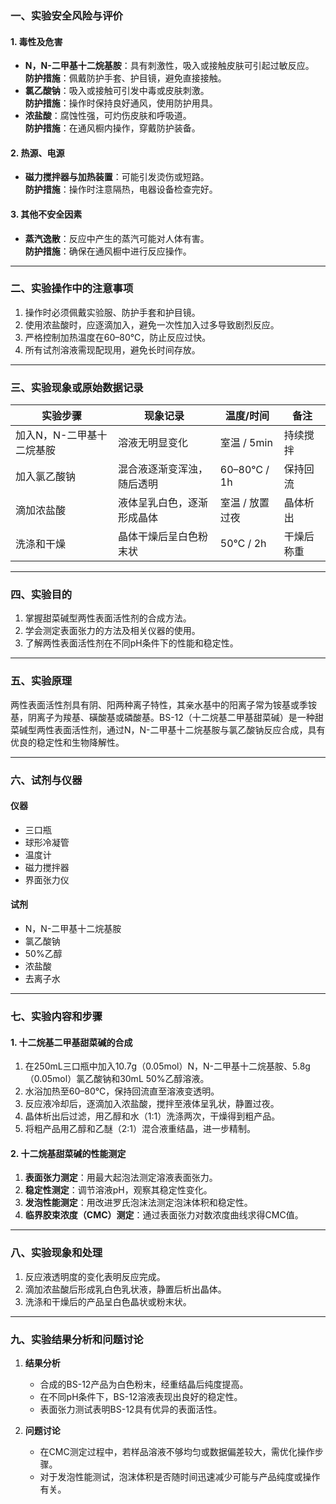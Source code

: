 ### 一、实验安全风险与评价

#### 1. 毒性及危害

- **N，N-二甲基十二烷基胺**：具有刺激性，吸入或接触皮肤可引起过敏反应。  
    **防护措施**：佩戴防护手套、护目镜，避免直接接触。
- **氯乙酸钠**：吸入或接触可引发中毒或皮肤刺激。  
    **防护措施**：操作时保持良好通风，使用防护用具。
- **浓盐酸**：腐蚀性强，可灼伤皮肤和呼吸道。  
    **防护措施**：在通风橱内操作，穿戴防护装备。

#### 2. 热源、电源

- **磁力搅拌器与加热装置**：可能引发烫伤或短路。  
    **防护措施**：操作时注意隔热，电器设备检查完好。

#### 3. 其他不安全因素

- **蒸汽逸散**：反应中产生的蒸汽可能对人体有害。  
    **防护措施**：确保在通风橱中进行反应操作。

---
### 二、实验操作中的注意事项

1. 操作时必须佩戴实验服、防护手套和护目镜。
2. 使用浓盐酸时，应逐滴加入，避免一次性加入过多导致剧烈反应。
3. 严格控制加热温度在60–80℃，防止反应过快。
4. 所有试剂溶液需现配现用，避免长时间存放。

---

### 三、实验现象或原始数据记录

|**实验步骤**|**现象记录**|**温度/时间**|**备注**|
|---|---|---|---|
|加入N，N-二甲基十二烷基胺|溶液无明显变化|室温 / 5min|持续搅拌|
|加入氯乙酸钠|混合液逐渐变浑浊，随后透明|60–80℃ / 1h|保持回流|
|滴加浓盐酸|液体呈乳白色，逐渐形成晶体|室温 / 放置过夜|晶体析出|
|洗涤和干燥|晶体干燥后呈白色粉末状|50℃ / 2h|干燥后称重|

---

### 四、实验目的

1. 掌握甜菜碱型两性表面活性剂的合成方法。
2. 学会测定表面张力的方法及相关仪器的使用。
3. 了解两性表面活性剂在不同pH条件下的性能和稳定性。

---

### 五、实验原理

两性表面活性剂具有阴、阳两种离子特性，其亲水基中的阳离子常为铵基或季铵基，阴离子为羧基、磺酸基或磷酸基。BS-12（十二烷基二甲基甜菜碱）是一种甜菜碱型两性表面活性剂，通过N，N-二甲基十二烷基胺与氯乙酸钠反应合成，具有优良的稳定性和生物降解性。

---

### 六、试剂与仪器

#### 仪器

- 三口瓶
- 球形冷凝管
- 温度计
- 磁力搅拌器
- 界面张力仪

#### 试剂

- N，N-二甲基十二烷基胺
- 氯乙酸钠
- 50%乙醇
- 浓盐酸
- 去离子水

---

### 七、实验内容和步骤

#### 1. 十二烷基二甲基甜菜碱的合成

1. 在250mL三口瓶中加入10.7g（0.05mol）N，N-二甲基十二烷基胺、5.8g（0.05mol）氯乙酸钠和30mL 50%乙醇溶液。
2. 水浴加热至60–80℃，保持回流直至溶液变透明。
3. 反应液冷却后，逐滴加入浓盐酸，搅拌至液体呈乳状，静置过夜。
4. 晶体析出后过滤，用乙醇和水（1:1）洗涤两次，干燥得到粗产品。
5. 将粗产品用乙醇和乙醚（2:1）混合液重结晶，进一步精制。

#### 2. 十二烷基甜菜碱的性能测定

1. **表面张力测定**：用最大起泡法测定溶液表面张力。
2. **稳定性测定**：调节溶液pH，观察其稳定性变化。
3. **发泡性能测定**：用改进罗氏泡沫法测定泡沫体积和稳定性。
4. **临界胶束浓度（CMC）测定**：通过表面张力对数浓度曲线求得CMC值。

---

### 八、实验现象和处理

1. 反应液透明度的变化表明反应完成。
2. 滴加浓盐酸后形成乳白色乳状液，静置后析出晶体。
3. 洗涤和干燥后的产品呈白色晶状或粉末状。

---

### 九、实验结果分析和问题讨论

1. **结果分析**
    
    - 合成的BS-12产品为白色粉末，经重结晶后纯度提高。
    - 在不同pH条件下，BS-12溶液表现出良好的稳定性。
    - 表面张力测试表明BS-12具有优异的表面活性。
2. **问题讨论**
    
    - 在CMC测定过程中，若样品溶液不够均匀或数据偏差较大，需优化操作步骤。
    - 对于发泡性能测试，泡沫体积是否随时间迅速减少可能与产品纯度或操作有关。
